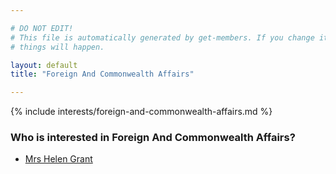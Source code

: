```yaml
---

# DO NOT EDIT!
# This file is automatically generated by get-members. If you change it, bad
# things will happen.

layout: default
title: "Foreign And Commonwealth Affairs"

---
```


{% include interests/foreign-and-commonwealth-affairs.md %}

### Who is interested in Foreign And Commonwealth Affairs?


* [Mrs Helen Grant](../members/mrs-helen-grant.html)
